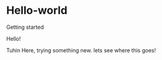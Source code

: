 # Hello-world
Getting started


Hello!

Tuhin Here, trying something new. lets see where this goes!
